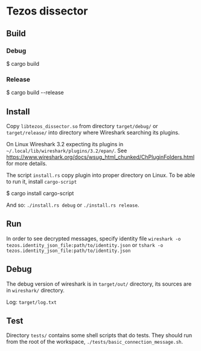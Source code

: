 # Tezos dissector

## Build

### Debug

$ cargo build

### Release

$ cargo build --release

## Install

Copy `libtezos_dissector.so` from directory `target/debug/` or 
`target/release/` into directory where Wireshark searching its plugins.

On Linux Wireshark 3.2 expecting its plugins in 
`~/.local/lib/wireshark/plugins/3.2/epan/`. See 
https://www.wireshark.org/docs/wsug_html_chunked/ChPluginFolders.html 
for more details.

The script `install.rs` copy plugin into proper directory on Linux.
To be able to run it, install `cargo-script`

$ cargo install cargo-script

And so: `./install.rs debug` or `./install.rs release`.

## Run

In order to see decrypted messages, specify identity file 
`wireshark -o tezos.identity_json_file:path/to/identity.json` or 
`tshark -o tezos.identity_json_file:path/to/identity.json`

## Debug

The debug version of wireshark is in `target/out/` directory,
its sources are in `wireshark/` directory.

Log: `target/log.txt`

## Test

Directory `tests/` contains some shell scripts that do tests.
They should run from the root of the workspace,
`./tests/basic_connection_message.sh`.
